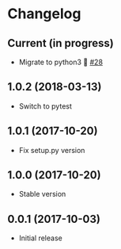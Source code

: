 # Changelog

## Current (in progress)

- Migrate to python3 🐍 [#28](https://github.com/opendatateam/udata-croquemort/pull/28)

## 1.0.2 (2018-03-13)

- Switch to pytest

## 1.0.1 (2017-10-20)

- Fix setup.py version

## 1.0.0 (2017-10-20)

- Stable version

## 0.0.1 (2017-10-03)

- Initial release

